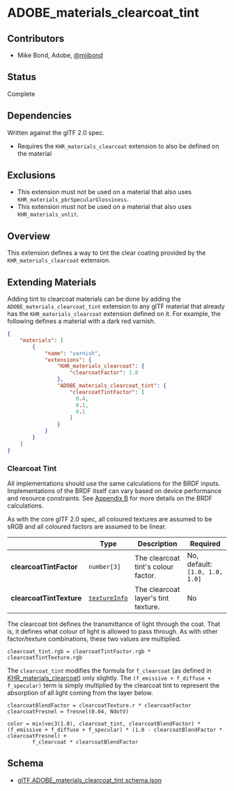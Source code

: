 # ADOBE\_materials\_clearcoat\_tint

## Contributors

* Mike Bond, Adobe, [@miibond](https://twitter.com/miibond)

## Status

Complete

## Dependencies

Written against the glTF 2.0 spec.
* Requires the `KHR_materials_clearcoat` extension to also be defined on the material

## Exclusions

* This extension must not be used on a material that also uses `KHR_materials_pbrSpecularGlossiness`.
* This extension must not be used on a material that also uses `KHR_materials_unlit`.

## Overview

This extension defines a way to tint the clear coating provided by the `KHR_materials_clearcoat` extension.

## Extending Materials

Adding tint to clearcoat materials can be done by adding the `ADOBE_materials_clearcoat_tint` extension to any glTF material that already has the `KHR_materials_clearcoat` extension defined on it.  For example, the following defines a material with a dark red varnish.

```json
{
    "materials": [
        {
            "name": "varnish",
            "extensions": {
                "KHR_materials_clearcoat": {
                    "clearcoatFactor": 1.0
                },
                "ADOBE_materials_clearcoat_tint": {
                    "clearcoatTintFactor": [
                      0.4,
                      0.1,
                      0.1
                    ]
                }
            }
        }
    ]
}
```

### Clearcoat Tint

All implementations should use the same calculations for the BRDF inputs. Implementations of the BRDF itself can vary based on device performance and resource constraints. See [Appendix B](https://registry.khronos.org/glTF/specs/2.0/glTF-2.0.html#appendix-b-brdf-implementation) for more details on the BRDF calculations.

As with the core glTF 2.0 spec, all coloured textures are assumed to be sRGB and all coloured factors are assumed to be linear.

|                                  | Type                                                                            | Description                            | Required             |
|----------------------------------|---------------------------------------------------------------------------------|----------------------------------------|----------------------|
|**clearcoatTintFactor**    | `number[3]`                                                                                       | The clearcoat tint's colour factor.  | No, default: `[1.0, 1.0, 1.0]`   |
|**clearcoatTintTexture**   | [`textureInfo`](https://registry.khronos.org/glTF/specs/2.0/glTF-2.0.html#reference-textureinfo)  | The clearcoat layer's tint texture.  | No                               |

The clearcoat tint defines the transmittance of light through the coat. That is, it defines what colour of light is allowed to pass through. As with other factor/texture combinations, these two values are multiplied.
```
clearcoat_tint.rgb = clearcoatTintFactor.rgb * clearcoatTintTexture.rgb
```
The `clearcoat_tint` modifies the formula for `f_clearcoat` (as defined in [KHR_materials_clearcoat](/extensions/2.0/Khronos/KHR_materials_clearcoat/README.md)) only slightly. The `(f_emissive + f_diffuse + f_specular)` term is simply multiplied by the clearcoat tint to represent the absorption of all light coming from the layer below.

```
clearcoatBlendFactor = clearcoatTexture.r * clearcoatFactor
clearcoatFresnel = fresnel(0.04, NdotV)

color = mix(vec3(1.0), clearcoat_tint, clearcoatBlendFactor) * (f_emissive + f_diffuse + f_specular) * (1.0 - clearcoatBlendFactor * clearcoatFresnel) +
        f_clearcoat * clearcoatBlendFactor
```

## Schema

- [glTF.ADOBE_materials_clearcoat_tint.schema.json](schema/glTF.KHR_materials_clearcoat.schema.json)
 
